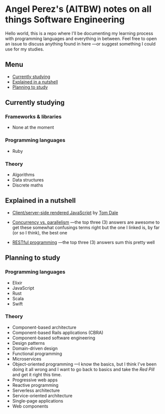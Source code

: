 # Angel Perez's (AITBW) notes on all things Software Engineering

Hello world, this is a repo where I'll be documenting my learning process with programming languages and everything in between. Feel free to open an issue to discuss anything found in here —or suggest something I could use for my studies.

## Menu

* [Currently studying](#currently-studying)
* [Explained in a nutshell](#explained-in-a-nutshell)
* [Planning to study](#planning-to-study)

## Currently studying

### Frameworks & libraries

* None at the moment

### Programming languages

* Ruby

### Theory

* Algorithms
* Data structures
* Discrete maths

## Explained in a nutshell

* [Client/server-side rendered JavaScript](https://tomdale.net/2015/02/youre-missing-the-point-of-server-side-rendered-javascript-apps/) by [Tom Dale](https://github.com/tomdale)

* [Concurrency vs. parallelism](https://stackoverflow.com/a/24684037/4844313) —the top three (3) answers are awesome to get these somewhat confusings terms right but the one I linked is, by far (or so I think), the best one

* [RESTful programming](https://stackoverflow.com/questions/671118/what-exactly-is-restful-programming) —the top three (3) answers sum this pretty well

## Planning to study

### Programming languages

* Elixir
* JavaScript
* Rust
* Scala
* Swift

### Theory

* Component-based architecture
* Component-based Rails applications (CBRA)
* Component-based software engineering
* Design patterns
* Domain-driven design
* Functional programming
* Microservices
* Object-oriented programming —I know the basics, but I think I've been doing it all wrong and I want to go back to basics and take the _Red Pill_ and get it right this time.
* Progressive web apps
* Reactive programming
* Serverless architecture
* Service-oriented architecture
* Single-page applications
* Web components
